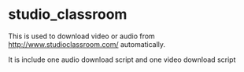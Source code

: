 # studio_classroom
This is used to download video or audio from http://www.studioclassroom.com/
automatically.

It is include one audio download script and one video download script

